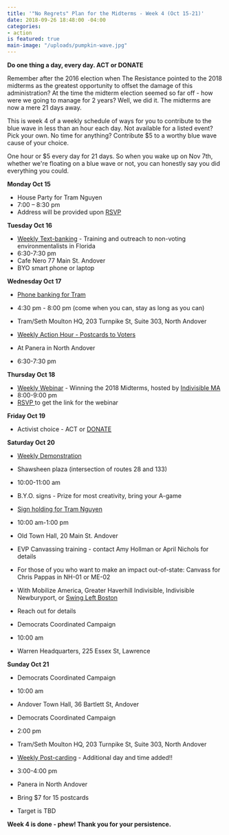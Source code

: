 ```yaml
---
title: '"No Regrets" Plan for the Midterms - Week 4 (Oct 15-21)'
date: 2018-09-26 18:48:00 -04:00
categories:
- action
is featured: true
main-image: "/uploads/pumpkin-wave.jpg"
---
```


**Do one thing a day, every day. ACT or DONATE**

Remember after the 2016 election when The Resistance pointed to the 2018 midterms as the greatest opportunity to offset the damage of this administration? At the time the midterm election seemed so far off - how were we going to manage for 2 years? Well, we did it. The midterms are now a mere 21 days away.

This is week 4 of a weekly schedule of ways for you to contribute to the blue wave in less than an hour each day. Not available for a listed event? Pick your own. No time for anything? Contribute $5 to a worthy blue wave cause of your choice.

One hour or $5 every day for 21 days. So when you wake up on Nov 7th, whether we're floating on a blue wave or not, you can honestly say you did everything you could.  

**Monday Oct 15**
* House Party for Tram Nguyen
* 7:00 – 8:30 pm
* Address will be provided upon [RSVP](https://www.facebook.com/events/165085267758390/)

**Tuesday Oct 16**
* [Weekly Text-banking](https://bit.ly/2ItgDjy) - Training and outreach to non-voting environmentalists in Florida 
* 6:30-7:30 pm
* Cafe Nero 77 Main St. Andover
* BYO smart phone or laptop

**Wednesday Oct 17**
* [Phone banking for Tram](https://bit.ly/2C6d8y9)
* 4:30 pm - 8:00 pm (come when you can, stay as long as you can)
* Tram/Seth Moulton HQ, 203 Turnpike St, Suite 303, North Andover

* [Weekly Action Hour - Postcards to Voters](https://bit.ly/2JSX4QO)
* At Panera in North Andover
* 6:30-7:30 pm

**Thursday Oct 18**
* [Weekly Webinar](https://bit.ly/2OfH5Db) - Winning the 2018 Midterms, hosted by [Indivisible MA](https://www.indivisible-ma.org/)
* 8:00-9:00 pm
* [RSVP ](https://bit.ly/2IKikcp)to get the link for the webinar

**Friday Oct 19**
* Activist choice - ACT or [DONATE](https://bit.ly/2C6slPQ)

**Saturday Oct 20**
* [Weekly Demonstration](https://bit.ly/2LOHo2I)
* Shawsheen plaza (intersection of routes 28 and 133)
* 10:00-11:00 am
* B.Y.O. signs - Prize for most creativity, bring your A-game

* [Sign holding for Tram Nguyen](https://bit.ly/2IMO6Wq)
* 10:00 am-1:00 pm
* Old Town Hall, 20 Main St. Andover

* EVP Canvassing training - contact Amy Hollman or April Nichols for details

* For those of you who want to make an impact out-of-state: Canvass for Chris Pappas in NH-01 or ME-02
* With Mobilize America, Greater Haverhill Indivisible, Indivisible Newburyport, or [Swing Left Boston](https://bit.ly/2pJ7x9B)
* Reach out for details

* Democrats Coordinated Campaign
* 10:00 am
* Warren Headquarters, 225 Essex St, Lawrence
 
**Sunday Oct 21**
* Democrats Coordinated Campaign
* 10:00 am
* Andover Town Hall, 36 Bartlett St, Andover

* Democrats Coordinated Campaign
* 2:00 pm
* Tram/Seth Moulton HQ, 203 Turnpike St, Suite 303, North Andover

* [Weekly Post-carding](https://bit.ly/2pKR9Wp) - Additional day and time added!!
* 3:00-4:00 pm
* Panera in North Andover
* Bring $7 for 15 postcards
* Target is TBD

**Week 4 is done - phew! Thank you for your persistence.**